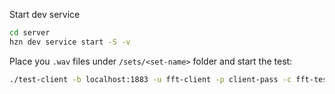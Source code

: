 Start dev service

```bash
cd server
hzn dev service start -S -v             
```

Place you `.wav` files under `/sets/<set-name>` folder and start the test:

```bash
./test-client -b localhost:1883 -u fft-client -p client-pass -c fft-test --result_topic results
```

